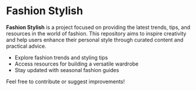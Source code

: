 # Fashion Stylish

**Fashion Stylish** is a project focused on providing the latest trends, tips, and resources in the world of fashion. This repository aims to inspire creativity and help users enhance their personal style through curated content and practical advice.

- Explore fashion trends and styling tips
- Access resources for building a versatile wardrobe
- Stay updated with seasonal fashion guides

Feel free to contribute or suggest improvements!